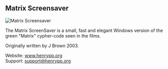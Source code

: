 ## Matrix Screensaver

![Matrix Screensaver](http://www.henrypp.org/images/matrix.png)

The Matrix ScreenSaver is a small, fast and elegant Windows version of the green "Matrix" cypher-code seen in the films.

Originally written by J Brown 2003.

Website: www.henrypp.org<br />
Support: support@henrypp.org<br />
